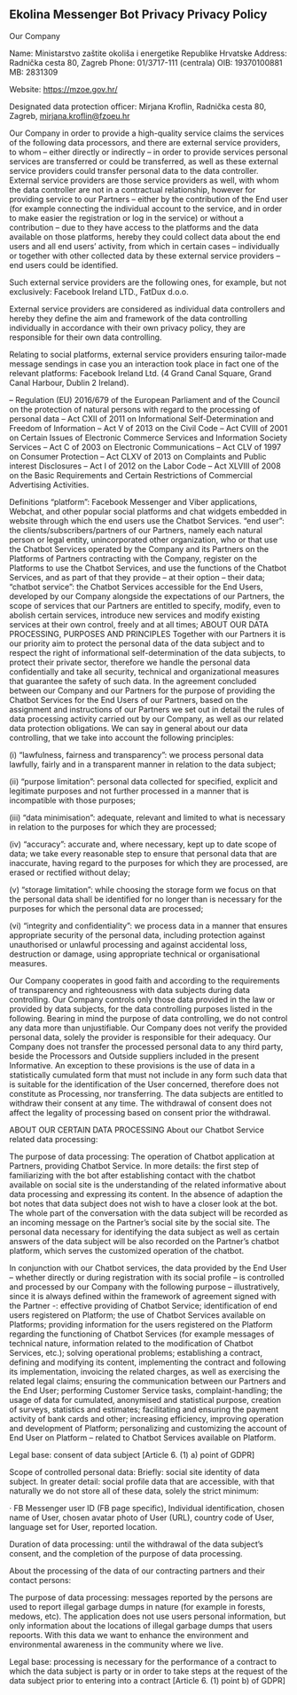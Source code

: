 ## Ekolina Messenger Bot Privacy Privacy Policy

Our Company

Name: Ministarstvo zaštite okoliša i energetike Republike Hrvatske
Address: Radnička cesta 80, Zagreb
Phone: 01/3717-111 (centrala)
OIB: 19370100881
MB: 2831309

Website: https://mzoe.gov.hr/

Designated data protection officer: Mirjana Kroflin, Radnička cesta 80, Zagreb, mirjana.kroflin@fzoeu.hr

Our Company in order to provide a high-quality service claims the services of the following data processors, and there are external service providers, to whom – either directly or indirectly – in order to provide services personal services are transferred or could be transferred, as well as these external service providers could transfer personal data to the data controller. External service providers are those service providers as well, with whom the data controller are not in a contractual relationship, however for providing service to our Partners – either by the contribution of the End user (for example connecting the individual account to the service, and in order to make easier the registration or log in the service) or without a contribution – due to they have access to the platforms and the data available on those platforms, hereby they could collect data about the end users and all end users’ activity, from which in certain cases – individually or together with other collected data by these external service providers – end users could be identified.

Such external service providers are the following ones, for example, but not exclusively: Facebook Ireland LTD., FatDux d.o.o.

External service providers are considered as individual data controllers and hereby they define the aim and framework of the data controlling individually in accordance with their own privacy policy, they are responsible for their own data controlling.

Relating to social platforms, external service providers ensuring tailor-made message sendings in case you an interaction took place in fact one of the relevant platforms: Facebook Ireland Ltd. (4 Grand Canal Square, Grand Canal Harbour, Dublin 2 Ireland).

– Regulation (EU) 2016/679 of the European Parliament and of the Council on the protection of natural persons with regard to the processing of personal data
– Act CXII of 2011 on Informational Self-Determination and Freedom of Information
– Act V of 2013 on the Civil Code
– Act CVIII of 2001 on Certain Issues of Electronic Commerce Services and Information Society Services
– Act C of 2003 on Electronic Communications
– Act CLV of 1997 on Consumer Protection
– Act CLXV of 2013 on Complaints and Public interest Disclosures
– Act I of 2012 on the Labor Code
– Act XLVIII of 2008 on the Basic Requirements and Certain Restrictions of Commercial Advertising Activities.

Definitions
“platform”: Facebook Messenger and Viber applications, Webchat, and other popular social platforms and chat widgets embedded in website through which the end users use the Chatbot Services.
“end user”: the clients/subscribers/partners of our Partners, namely each natural person or legal entity, unincorporated other organization, who or that use the Chatbot Services operated by the Company and its Partners on the Platforms of Partners contracting with the Company, register on the Platforms to use the Chatbot Services, and use the functions of the Chatbot Services, and as part of that they provide – at their option – their data;
“chatbot service”: the Chatbot Services accessible for the End Users, developed by our Company alongside the expectations of our Partners, the scope of services that our Partners are entitled to specify, modify, even to abolish certain services, introduce new services and modify existing services at their own control, freely and at all times;
ABOUT OUR DATA PROCESSING, PURPOSES AND PRINCIPLES
Together with our Partners it is our priority aim to protect the personal data of the data subject and to respect the right of informational self-determination of the data subjects, to protect their private sector, therefore we handle the personal data confidentially and take all security, technical and organizational measures that guarantee the safety of such data.
In the agreement concluded between our Company and our Partners for the purpose of providing the Chatbot Services for the End Users of our Partners, based on the assignment and instructions of our Partners we set out in detail the rules of data processing activity carried out by our Company, as well as our related data protection obligations.
We can say in general about our data controlling, that we take into account the following principles:

 

(i) “lawfulness, fairness and transparency”: we process personal data lawfully, fairly and in a transparent manner in relation to the data subject;

(ii) “purpose limitation”: personal data collected for specified, explicit and legitimate purposes and not further processed in a manner that is incompatible with those purposes;

(iii) “data minimisation”: adequate, relevant and limited to what is necessary in relation to the purposes for which they are processed;

(iv) “accuracy”: accurate and, where necessary, kept up to date scope of data; we take every reasonable step to ensure that personal data that are inaccurate, having regard to the purposes for which they are processed, are erased or rectified without delay;

(v) “storage limitation”: while choosing the storage form we focus on that the personal data shall be identified for no longer than is necessary for the purposes for which the personal data are processed;

(vi) “integrity and confidentiality”: we process data in a manner that ensures appropriate security of the personal data, including protection against unauthorised or unlawful processing and against accidental loss, destruction or damage, using appropriate technical or organisational measures.

Our Company cooperates in good faith and according to the requirements of transparency and righteousness with data subjects during data controlling. Our Company controls only those data provided in the law or provided by data subjects, for the data controlling purposes listed in the following. Bearing in mind the purpose of data controlling, we do not control any data more than unjustifiable.
Our Company does not verify the provided personal data, solely the provider is responsible for their adequacy.
Our Company does not transfer the processed personal data to any third party, beside the Processors and Outside suppliers included in the present Informative. An exception to these provisions is the use of data in a statistically cumulated form that must not include in any form such data that is suitable for the identification of the User concerned, therefore does not constitute as Processing, nor transferring.
The data subjects are entitled to withdraw their consent at any time. The withdrawal of consent does not affect the legality of processing based on consent prior the withdrawal.

ABOUT OUR CERTAIN DATA PROCESSING
About our Chatbot Service related data processing:

The purpose of data processing: The operation of Chatbot application at Partners, providing Chatbot Service. In more details: the first step of familiarizing with the bot after establishing contact with the chatbot available on social site is the understanding of the related informative about data processing and expressing its content. In the absence of adaption the bot notes that data subject does not wish to have a closer look at the bot. The whole part of the conversation with the data subject will be recorded as an incoming message on the Partner’s social site by the social site. The personal data necessary for identifying the data subject as well as certain answers of the data subject will be also recorded on the Partner’s chatbot platform, which serves the customized operation of the chatbot.

In conjunction with our Chatbot services, the data provided by the End User – whether directly or during registration with its social profile – is controlled and processed by our Company with the following purpose – illustratively, since it is always defined within the framework of agreement signed with the Partner -: effective providing of Chatbot Service; identification of end users registered on Platform; the use of Chatbot Services available on Platforms; providing information for the users registered on the Platform regarding the functioning of Chatbot Services (for example messages of technical nature, information related to the modification of Chatbot Services, etc.); solving operational problems; establishing a contract, defining and modifying its content, implementing the contract and following its implementation, invoicing the related charges, as well as exercising the related legal claims; ensuring the communication between our Partners and the End User; performing Customer Service tasks, complaint-handling; the usage of data for cumulated, anonymised and statistical purpose, creation of surveys, statistics and estimates; facilitating and ensuring the payment activity of bank cards and other; increasing efficiency, improving operation and development of Platform; personalizing and customizing the account of End User on Platform – related to Chatbot Services available on Platform.

Legal base: consent of data subject [Article 6. (1) a) point of GDPR]

Scope of controlled personal data: Briefly: social site identity of data subject. In greater detail: social profile data that are accessible, with that naturally we do not store all of these data, solely the strict minimum:

· FB Messenger user ID (FB page specific), Individual identification, chosen name of User, chosen avatar photo of User (URL), country code of User, language set for User, reported location.

Duration of data processing: until the withdrawal of the data subject’s consent, and the completion of the purpose of data processing.

About the processing of the data of our contracting partners and their contact persons:

The purpose of data processing: messages reported by the persons are used to report illegal garbage dumps in nature (for example in forests, medows, etc).  The application does not use users personal information, but only information about the locations of illegal garbage dumps that users repoorts.  With this data we want to enhance the environment and environmental awareness in the community where we live.

Legal base: processing is necessary for the performance of a contract to which the data subject is party or in order to take steps at the request of the data subject prior to entering into a contract [Article 6. (1) point b) of GDPR]


